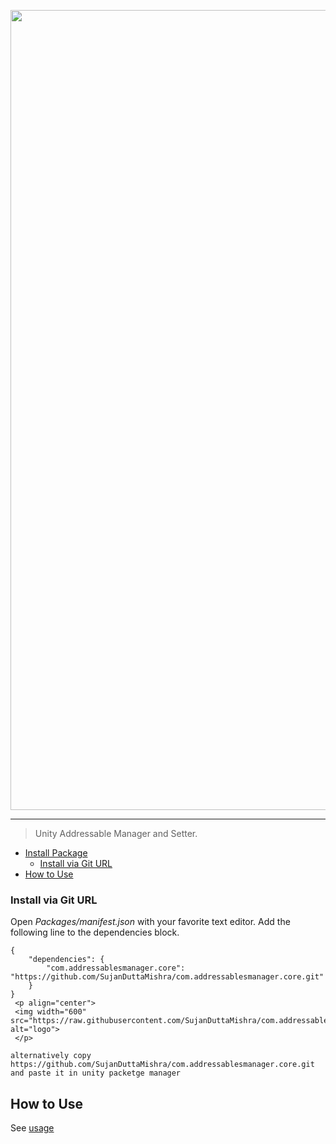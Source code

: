 
<p align="center">
  <img width="1280" src="https://raw.githubusercontent.com/SujanDuttaMishra/com.addressablesmanager.core/master/Documentation~/logo.png" alt="logo">
</p>

___
>Unity Addressable Manager and Setter.

- [Install Package](#install-package)
  - [Install via Git URL](#install-via-git-url)
- [How to Use](#how-to-use)

### Install via Git URL

Open *Packages/manifest.json* with your favorite text editor. Add the following line to the dependencies block.

    {
        "dependencies": {
            "com.addressablesmanager.core": "https://github.com/SujanDuttaMishra/com.addressablesmanager.core.git"
        }
    }
     <p align="center">
     <img width="600" src="https://raw.githubusercontent.com/SujanDuttaMishra/com.addressablesmanager.core/master/Documentation~/PackageManagerGit.png" alt="logo">
     </p>

    alternatively copy 
    https://github.com/SujanDuttaMishra/com.addressablesmanager.core.git
    and paste it in unity packetge manager 



   


    

## How to Use

See [usage](https://github.com/SujanDuttaMishra/com.addressablesmanager.core/wiki)